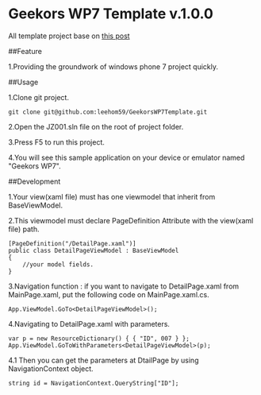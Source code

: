 Geekors WP7 Template v.1.0.0
==========================

All template project base on <a href="http://www.novanet.no/blog/yngve-bakken-nilsen/dates/2012/3/wp7-boilerplate/" target="_blank">this post</a>

##Feature

1.Providing the groundwork of windows phone 7 project quickly.

##Usage

1.Clone git project.
	
	git clone git@github.com:leehom59/GeekorsWP7Template.git
	
2.Open the JZ001.sln file on the root of project folder.
	
3.Press F5 to run this project.

4.You will see this sample application on your device or emulator named "Geekors WP7".

##Development

1.Your view(xaml file) must has one viewmodel that inherit from BaseViewModel.

2.This viewmodel must declare PageDefinition Attribute with the view(xaml file) path.
	
	[PageDefinition("/DetailPage.xaml")]
    public class DetailPageViewModel : BaseViewModel
	{
		//your model fields.
	}
	
3.Navigation function : if you want to navigate to DetailPage.xaml from MainPage.xaml, put the following code on MainPage.xaml.cs.
	
	App.ViewModel.GoTo<DetailPageViewModel>();

4.Navigating to DetailPage.xaml with parameters.

	var p = new ResourceDictionary() { { "ID", 007 } };
    App.ViewModel.GoToWithParameters<DetailPageViewModel>(p);

4.1 Then you can get the parameters at DtailPage by using NavigationContext object.

	string id = NavigationContext.QueryString["ID"];
	
